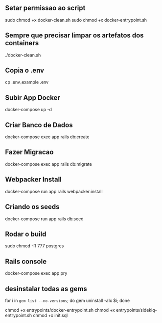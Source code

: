 ## Setar permissao ao script
sudo chmod +x docker-clean.sh
sudo chmod +x docker-entrypoint.sh

## Sempre que precisar limpar os artefatos dos containers
./docker-clean.sh

## Copia o .env
cp .env_example .env

## Subir App Docker
docker-compose up -d

## Criar Banco de Dados
docker-compose exec app rails db:create

## Fazer Migracao
docker-compose exec app rails db:migrate

## Webpacker Install
docker-compose run app rails webpacker:install

## Criando os seeds
docker-compose run app rails db:seed

## Rodar o build
sudo chmod -R 777 postgres

## Rails console
docker-compose exec app pry 

## desinstalar todas as gems
for i in `gem list --no-versions`; do gem uninstall -aIx $i; done

chmod +x entrypoints/docker-entrypoint.sh
chmod +x entrypoints/sidekiq-entrypoint.sh
chmod +x init.sql
